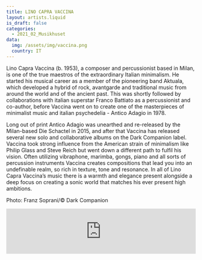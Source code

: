 ```yaml
---
title: LINO CAPRA VACCINA
layout: artists.liquid
is_draft: false
categories:
  - 2021_02_Musikhuset
data:
  img: /assets/img/vaccina.png
  country: IT
---
```


Lino Capra Vaccina (b. 1953), a composer and percussionist based in Milan, is one of the true maestros of the extraordinary Italian minimalism. He started his musical career as a member of the pioneering band Aktuala, which developed a hybrid of rock, avantgarde and traditional music from around the world and of the ancient past. This was shortly followed by collaborations with italian superstar Franco Battiato as a percussionist and co-author, before Vaccina went on to create one of the masterpieces of minimalist music and italian psychedelia - Antico Adagio in 1978.

Long out of print Antico Adagio was unearthed and re-released by the Milan-based Die Schactel in 2015, and after that Vaccina has released several new solo and collaborative albums on the Dark Companion label. Vaccina took strong influence from the American strain of minimalism like Philip Glass and Steve Reich but went down a different path to fulfil his vision. Often utilizing vibraphone, marimba, gongs, piano and all sorts of percussion instruments Vaccina creates compositions that lead you into an undefinable realm, so rich in texture, tone and resonance.
In all of Lino Capra Vaccina’s music there is a warmth and elegance present alongside a deep focus on creating a sonic world that matches his ever present high ambitions.

Photo: Franz Soprani/© Dark Companion

<iframe style="border: 0; width: 100%; height: 120px;" src="https://bandcamp.com/EmbeddedPlayer/album=2816580373/size=large/bgcol=ffffff/linkcol=0687f5/tracklist=false/artwork=small/transparent=true/" seamless><a href="https://darkcompanionrecords.bandcamp.com/album/metafisiche-del-suono">Metafisiche del suono by Lino Capra Vaccina</a></iframe>
